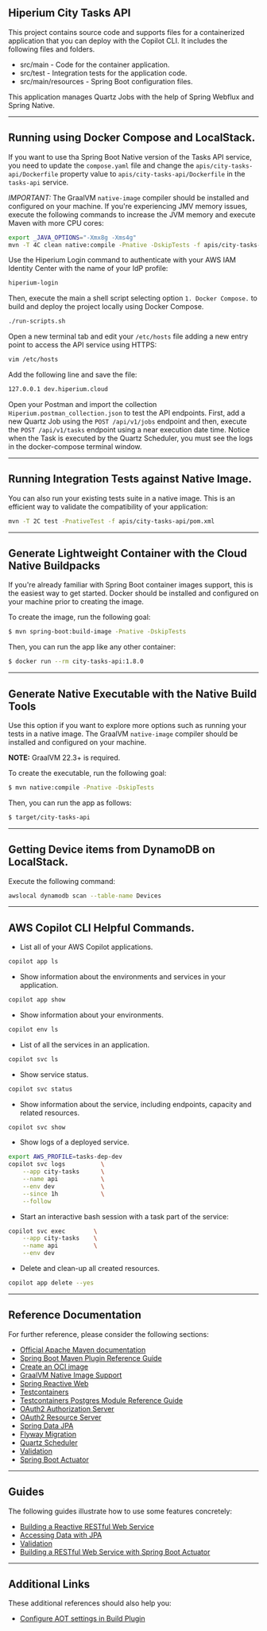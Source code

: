 ## Hiperium City Tasks API

This project contains source code
and supports files for a containerized application
that you can deploy with the Copilot CLI. It includes the following files and folders.

- src/main - Code for the container application.
- src/test - Integration tests for the application code.
- src/main/resources - Spring Boot configuration files.

This application manages Quartz Jobs with the help of Spring Webflux and Spring Native.

---

## Running using Docker Compose and LocalStack.
If you want to use tha Spring Boot Native version of the Tasks API service, you need to update the `compose.yaml` file 
and change the `apis/city-tasks-api/Dockerfile` property value to `apis/city-tasks-api/Dockerfile` in the `tasks-api` service.

*IMPORTANT:* The GraalVM `native-image` compiler should be installed and configured on your machine. 
If you're experiencing JMV memory issues, execute the following commands to increase the JVM memory and execute Maven with more CPU cores:

```bash
export _JAVA_OPTIONS="-Xmx8g -Xms4g"
mvn -T 4C clean native:compile -Pnative -DskipTests -f apis/city-tasks-api/pom.xml -Ddependency-check.skip=true
```

Use the Hiperium Login command to authenticate with your AWS IAM Identity Center with the name of your IdP profile:
```bash
hiperium-login
```

Then, execute the main a shell script selecting option `1. Docker Compose.` to build and deploy the project locally using Docker Compose.
```bash
./run-scripts.sh
```

Open a new terminal tab and edit your `/etc/hosts` file adding a new entry point to access the API service using HTTPS:
```bash
vim /etc/hosts
```

Add the following line and save the file:
```bash
127.0.0.1 dev.hiperium.cloud
```

Open your Postman and import the collection `Hiperium.postman_collection.json` to test the API endpoints. 
First, add a new Quartz Job using the `POST /api/v1/jobs` endpoint and then, execute the `POST /api/v1/tasks` endpoint using a near execution date time.
Notice when the Task is executed by the Quartz Scheduler, you must see the logs in the docker-compose terminal window.

---

## Running Integration Tests against Native Image.
You can also run your existing tests suite in a native image.
This is an efficient way to validate the compatibility of your application:
```bash
mvn -T 2C test -PnativeTest -f apis/city-tasks-api/pom.xml
```

---

## Generate Lightweight Container with the Cloud Native Buildpacks
If you're already familiar with Spring Boot container images support, this is the easiest way to get started.
Docker should be installed and configured on your machine prior to creating the image.

To create the image, run the following goal:
```bash
$ mvn spring-boot:build-image -Pnative -DskipTests
```

Then, you can run the app like any other container:
```bash
$ docker run --rm city-tasks-api:1.8.0
```

---

## Generate Native Executable with the Native Build Tools
Use this option if you want to explore more options such as running your tests in a native image.
The GraalVM `native-image` compiler should be installed and configured on your machine.

**NOTE:** GraalVM 22.3+ is required.

To create the executable, run the following goal:
```bash
$ mvn native:compile -Pnative -DskipTests
```

Then, you can run the app as follows:
```bash
$ target/city-tasks-api
```

---

## Getting Device items from DynamoDB on LocalStack.
Execute the following command:
```bash
awslocal dynamodb scan --table-name Devices
```

---

## AWS Copilot CLI Helpful Commands.

* List all of your AWS Copilot applications.
```bash
copilot app ls
```

* Show information about the environments and services in your application.
```bash
copilot app show
```

* Show information about your environments.
```bash
copilot env ls
```

* List of all the services in an application.
```bash
copilot svc ls
```

* Show service status.
```bash
copilot svc status
```

* Show information about the service, including endpoints, capacity and related resources.
```bash
copilot svc show
```

* Show logs of a deployed service.
```bash
export AWS_PROFILE=tasks-dep-dev
copilot svc logs          \
    --app city-tasks      \
    --name api            \
    --env dev             \
    --since 1h            \
    --follow
```

* Start an interactive bash session with a task part of the service:
```bash
copilot svc exec        \
    --app city-tasks    \
    --name api          \
    --env dev
```

* Delete and clean-up all created resources.
```bash
copilot app delete --yes
```

---

## Reference Documentation
For further reference, please consider the following sections:

* [Official Apache Maven documentation](https://maven.apache.org/guides/index.html)
* [Spring Boot Maven Plugin Reference Guide](https://docs.spring.io/spring-boot/docs/3.1.1/maven-plugin/reference/html/)
* [Create an OCI image](https://docs.spring.io/spring-boot/docs/3.1.1/maven-plugin/reference/html/#build-image)
* [GraalVM Native Image Support](https://docs.spring.io/spring-boot/docs/3.1.1/reference/html/native-image.html#native-image)
* [Spring Reactive Web](https://docs.spring.io/spring-boot/docs/3.1.1/reference/htmlsingle/#web.reactive)
* [Testcontainers](https://www.testcontainers.org/)
* [Testcontainers Postgres Module Reference Guide](https://www.testcontainers.org/modules/databases/postgres/)
* [OAuth2 Authorization Server](https://docs.spring.io/spring-boot/docs/3.1.1/reference/htmlsingle/#web.security.oauth2.authorization-server)
* [OAuth2 Resource Server](https://docs.spring.io/spring-security/reference/reactive/oauth2/resource-server/)
* [Spring Data JPA](https://docs.spring.io/spring-boot/docs/3.1.1/reference/htmlsingle/#data.sql.jpa-and-spring-data)
* [Flyway Migration](https://docs.spring.io/spring-boot/docs/3.1.1/reference/htmlsingle/#howto.data-initialization.migration-tool.flyway)
* [Quartz Scheduler](https://docs.spring.io/spring-boot/docs/3.1.1/reference/htmlsingle/#io.quartz)
* [Validation](https://docs.spring.io/spring-boot/docs/3.1.1/reference/htmlsingle/#io.validation)
* [Spring Boot Actuator](https://docs.spring.io/spring-boot/docs/3.1.1/reference/htmlsingle/#actuator)

---

## Guides
The following guides illustrate how to use some features concretely:

* [Building a Reactive RESTful Web Service](https://spring.io/guides/gs/reactive-rest-service/)
* [Accessing Data with JPA](https://spring.io/guides/gs/accessing-data-jpa/)
* [Validation](https://spring.io/guides/gs/validating-form-input/)
* [Building a RESTful Web Service with Spring Boot Actuator](https://spring.io/guides/gs/actuator-service/)

---

## Additional Links
These additional references should also help you:

* [Configure AOT settings in Build Plugin](https://docs.spring.io/spring-boot/docs/3.1.1/maven-plugin/reference/htmlsingle/#aot)
